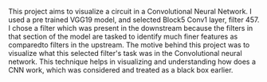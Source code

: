 This project aims to visualize a circuit in a Convolutional Neural Network. I used a pre trained VGG19 model, and selected Block5 Conv1 layer, filter 457. I chose a filter which was present in the downstream because the filters in that section of the model are tasked to identify much finer features as comparedto filters in the upstream. The motive behind this project was to visualize what this selected filter's task was in the Convolutional neural network. This technique helps in visualizing and understanding how does a CNN work, which was considered and treated as a black box earlier.   
